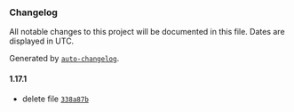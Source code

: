 ### Changelog

All notable changes to this project will be documented in this file. Dates are displayed in UTC.

Generated by [`auto-changelog`](https://github.com/CookPete/auto-changelog).

#### 1.17.1

- delete file [`338a87b`](https://github.com/felipe-frade/github-actions-test-2/commit/338a87b965dc78f1fadfbbd631ef93ae4d133f09)
